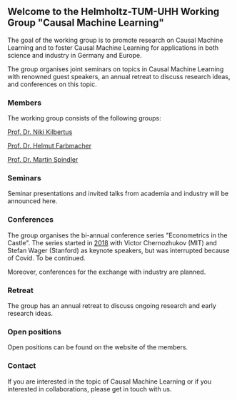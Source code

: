 ## Welcome to the Helmholtz-TUM-UHH Working Group "Causal Machine Learning"

The goal of the working group is to promote research on Causal Machine Learning and to foster Causal Machine Learning for applications in both science and industry in Germany and Europe.

The group organises joint seminars on topics in Causal Machine Learning with renowned guest speakers, an annual retreat to discuss research ideas, and conferences on this topic. 


### Members

The working group consists of the following groups:

[Prof. Dr. Niki Kilbertus](https://www.helmholtz.ai/themenmenue/our-research/research-groups/kilbertus-group/index.html)

[Prof. Dr. Helmut Farbmacher](https://www.professoren.tum.de/en/farbmacher-helmut)

[Prof. Dr. Martin Spindler](https://www.bwl.uni-hamburg.de/statistik/)

### Seminars

Seminar presentations and invited talks from academia and industry will be announced here.

### Conferences

The group organises the bi-annual conference series "Econometrics in the Castle". The series started in [2018](https://www.mpisoc.mpg.de/veranstaltungen/detail/event/econometrics-in-the-castle-machine-learning-in-economics-and-econometrics/) with Victor Chernozhukov (MIT) and Stefan Wager (Stanford) as keynote speakers, but was interrupted because of Covid. To be continued.

Moreover, conferences for the exchange with industry are planned.

### Retreat

The group has an annual retreat to discuss ongoing research and early research ideas.

### Open positions

Open positions can be found on the website of the members. 

### Contact

If you are interested in the topic of Causal Machine Learning or if you interested in collaborations, please get in touch with us.

